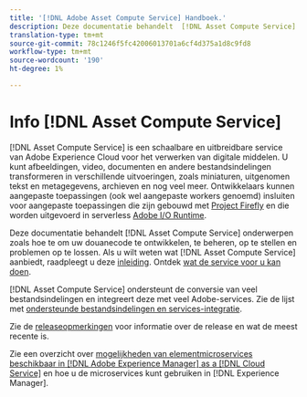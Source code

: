 ```yaml
---
title: '[!DNL Adobe Asset Compute Service] Handboek.'
description: Deze documentatie behandelt  [!DNL Asset Compute Service] taken zoals inleiding, hoe te om, uw douanecode te ontwikkelen te beheren op te stellen en problemen op te lossen.
translation-type: tm+mt
source-git-commit: 78c1246f5fc42006013701a6cf4d375a1d8c9fd8
workflow-type: tm+mt
source-wordcount: '190'
ht-degree: 1%

---
```



# Info [!DNL Asset Compute Service]

[!DNL Asset Compute Service] is een schaalbare en uitbreidbare service van Adobe Experience Cloud voor het verwerken van digitale middelen. U kunt afbeeldingen, video, documenten en andere bestandsindelingen transformeren in verschillende uitvoeringen, zoals miniaturen, uitgenomen tekst en metagegevens, archieven en nog veel meer. Ontwikkelaars kunnen aangepaste toepassingen (ook wel aangepaste workers genoemd) insluiten voor aangepaste toepassingen die zijn gebouwd met [Project Firefly](https://www.adobe.io/apis/experienceplatform/project-firefly/docs.html) en die worden uitgevoerd in serverless [Adobe I/O Runtime](https://www.adobe.io/apis/experienceplatform/runtime.html).

Deze documentatie behandelt [!DNL Asset Compute Service] onderwerpen zoals hoe te om uw douanecode te ontwikkelen, te beheren, op te stellen en problemen op te lossen. Als u wilt weten wat [!DNL Asset Compute Service] aanbiedt, raadpleegt u deze [inleiding](introduction.md). Ontdek [wat de service voor u kan doen](introduction.md#possible-use-cases-benefits).

[!DNL Asset Compute Service] ondersteunt de conversie van veel bestandsindelingen en integreert deze met veel Adobe-services. Zie de lijst met [ondersteunde bestandsindelingen en services-integratie](https://experienceleague.adobe.com/docs/experience-manager-cloud-service/assets/file-format-support.html).

Zie de [releaseopmerkingen](/help/release-notes.md) voor informatie over de release en wat de meest recente is.

Zie een overzicht over [mogelijkheden van elementmicroservices beschikbaar in [!DNL Adobe Experience Manager] as a [!DNL Cloud Service]](https://experienceleague.adobe.com/docs/experience-manager-cloud-service/assets/asset-microservices-overview.html) en hoe u de microservices kunt gebruiken in [!DNL Experience Manager].

<!--
Possible to record the below info here in this landing page to centralize the miscellaneous info about Asset Compute Service?
 List of dependencies and requirements SDK, CLI, Devtools, etc.? Or may be a link to the prerequisites.
 Introduction video when Tech Marketing team shares one.
-->
